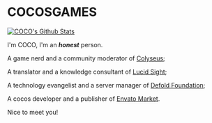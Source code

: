 # COCOSGAMES

[![COCO's Github Stats](https://github-readme-stats.vercel.app/api?username=cocosgames&count_private=true&show_icons=true&theme=dark)](https://github.com/CocosGames/#choose-pinned-repositories)

I'm COCO, I'm an ***honest*** person.

A game nerd and a community moderator of [Colyseus](https://www.colyseus.io/);

A translator and a knowledge consultant of [Lucid Sight](https://www.lucidsight.com/);

A technology evangelist and a server manager of [Defold Foundation](https://defold.com/);

A cocos developer and a publisher of [Envato Market](https://codecanyon.net/).

Nice to meet you!
